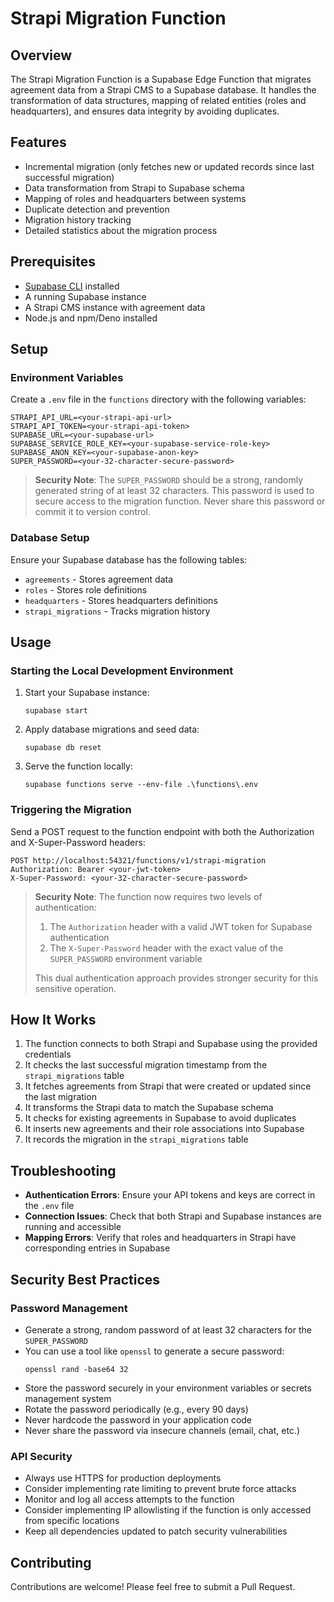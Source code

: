 # Strapi Migration Function

## Overview
The Strapi Migration Function is a Supabase Edge Function that migrates agreement data from a Strapi CMS to a Supabase database. 
It handles the transformation of data structures, mapping of related entities (roles and headquarters), and ensures data integrity by avoiding duplicates.

## Features
- Incremental migration (only fetches new or updated records since last successful migration)
- Data transformation from Strapi to Supabase schema
- Mapping of roles and headquarters between systems
- Duplicate detection and prevention
- Migration history tracking
- Detailed statistics about the migration process

## Prerequisites
- [Supabase CLI](https://supabase.com/docs/guides/cli) installed
- A running Supabase instance
- A Strapi CMS instance with agreement data
- Node.js and npm/Deno installed

## Setup

### Environment Variables
Create a `.env` file in the `functions` directory with the following variables:

```
STRAPI_API_URL=<your-strapi-api-url>
STRAPI_API_TOKEN=<your-strapi-api-token>
SUPABASE_URL=<your-supabase-url>
SUPABASE_SERVICE_ROLE_KEY=<your-supabase-service-role-key>
SUPABASE_ANON_KEY=<your-supabase-anon-key>
SUPER_PASSWORD=<your-32-character-secure-password>
```

> **Security Note**: The `SUPER_PASSWORD` should be a strong, randomly generated string of at least 32 characters. This password is used to secure access to the migration function. Never share this password or commit it to version control.

### Database Setup
Ensure your Supabase database has the following tables:
- `agreements` - Stores agreement data
- `roles` - Stores role definitions
- `headquarters` - Stores headquarters definitions
- `strapi_migrations` - Tracks migration history

## Usage

### Starting the Local Development Environment
1. Start your Supabase instance:
   ```
   supabase start
   ```

2. Apply database migrations and seed data:
   ```
   supabase db reset
   ```

3. Serve the function locally:
   ```
   supabase functions serve --env-file .\functions\.env
   ```

### Triggering the Migration
Send a POST request to the function endpoint with both the Authorization and X-Super-Password headers:

```
POST http://localhost:54321/functions/v1/strapi-migration
Authorization: Bearer <your-jwt-token>
X-Super-Password: <your-32-character-secure-password>
```

> **Security Note**: The function now requires two levels of authentication:
> 1. The `Authorization` header with a valid JWT token for Supabase authentication
> 2. The `X-Super-Password` header with the exact value of the `SUPER_PASSWORD` environment variable
>
> This dual authentication approach provides stronger security for this sensitive operation.

## How It Works
1. The function connects to both Strapi and Supabase using the provided credentials
2. It checks the last successful migration timestamp from the `strapi_migrations` table
3. It fetches agreements from Strapi that were created or updated since the last migration
4. It transforms the Strapi data to match the Supabase schema
5. It checks for existing agreements in Supabase to avoid duplicates
6. It inserts new agreements and their role associations into Supabase
7. It records the migration in the `strapi_migrations` table

## Troubleshooting
- **Authentication Errors**: Ensure your API tokens and keys are correct in the `.env` file
- **Connection Issues**: Check that both Strapi and Supabase instances are running and accessible
- **Mapping Errors**: Verify that roles and headquarters in Strapi have corresponding entries in Supabase

## Security Best Practices

### Password Management
- Generate a strong, random password of at least 32 characters for the `SUPER_PASSWORD`
- You can use a tool like `openssl` to generate a secure password:
  ```
  openssl rand -base64 32
  ```
- Store the password securely in your environment variables or secrets management system
- Rotate the password periodically (e.g., every 90 days)
- Never hardcode the password in your application code
- Never share the password via insecure channels (email, chat, etc.)

### API Security
- Always use HTTPS for production deployments
- Consider implementing rate limiting to prevent brute force attacks
- Monitor and log all access attempts to the function
- Consider implementing IP allowlisting if the function is only accessed from specific locations
- Keep all dependencies updated to patch security vulnerabilities

## Contributing
Contributions are welcome! Please feel free to submit a Pull Request.
